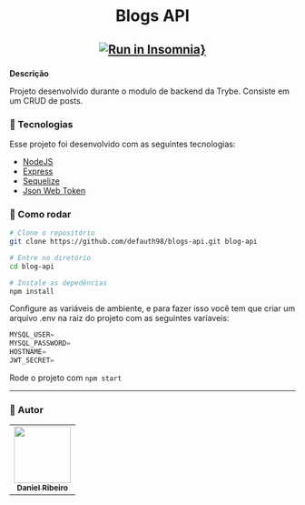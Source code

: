 <h1 align="center">Blogs API</h1>

<h2 align="center">

[![Run in Insomnia}](https://insomnia.rest/images/run.svg)](https://insomnia.rest/run/?label=Blogs%20API&uri=https%3A%2F%2Fgithub.com%2Fdefauth98%2Fblogs-api%2Fblob%2Fmain%2FInsomnia_2021-11-06.json)

</h2>

**Descrição**

Projeto desenvolvido durante o modulo de backend da Trybe. Consiste em um CRUD de posts.

### :nut_and_bolt: Tecnologias

Esse projeto foi desenvolvido com as seguintes tecnologias:

- [NodeJS][nodejs]
- [Express][express]
- [Sequelize][sequelize]
- [Json Web Token][jsonwebtoken]

[nodejs]: https://nodejs.org/en/
[express]: https://expressjs.com/pt-br/
[jsonwebtoken]: https://www.npmjs.com/package/jsonwebtoken
[sequelize]: https://sequelize.org/master/

### :thinking: Como rodar

```bash
# Clone o repositório
git clone https://github.com/defauth98/blogs-api.git blog-api

# Entre no diretório
cd blog-api

# Instale as depedências
npm install
```

Configure as variáveis de ambiente, e para fazer isso você tem que criar um arquivo .env na raiz do projeto com as seguintes variaveis:

```js
MYSQL_USER=
MYSQL_PASSWORD=
HOSTNAME=
JWT_SECRET=
```
Rode o projeto com `` npm start ``
  
---

### :bust_in_silhouette: Autor

<table>
  <tr>
    <td align="center">
      <a href="https://github.com/defauth98">
        <img src="https://avatars.githubusercontent.com/u/52966246?v=4" width="100px;" alt=""/>
        <br />
          <sub>
            <b>Daniel Ribeiro</b>
          </sub>
      </a>
    </td>
  </tr>
</table>
